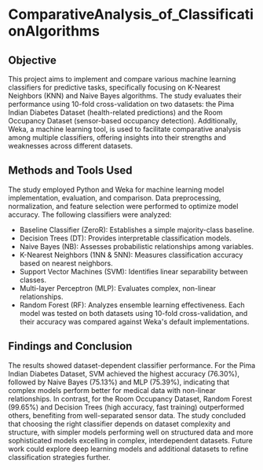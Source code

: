 # ComparativeAnalysis_of_ClassificationAlgorithms

## Objective
This project aims to implement and compare various machine learning classifiers for predictive tasks, specifically focusing on K-Nearest Neighbors (KNN) and Naive Bayes algorithms. The study evaluates their performance using 10-fold cross-validation on two datasets: the Pima Indian Diabetes Dataset (health-related predictions) and the Room Occupancy Dataset (sensor-based occupancy detection). Additionally, Weka, a machine learning tool, is used to facilitate comparative analysis among multiple classifiers, offering insights into their strengths and weaknesses across different datasets.

## Methods and Tools Used
The study employed Python and Weka for machine learning model implementation, evaluation, and comparison. Data preprocessing, normalization, and feature selection were performed to optimize model accuracy. The following classifiers were analyzed:

- Baseline Classifier (ZeroR): Establishes a simple majority-class baseline.
- Decision Trees (DT): Provides interpretable classification models.
- Naive Bayes (NB): Assesses probabilistic relationships among variables.
- K-Nearest Neighbors (1NN & 5NN): Measures classification accuracy based on nearest neighbors.
- Support Vector Machines (SVM): Identifies linear separability between classes.
- Multi-layer Perceptron (MLP): Evaluates complex, non-linear relationships.
- Random Forest (RF): Analyzes ensemble learning effectiveness.
Each model was tested on both datasets using 10-fold cross-validation, and their accuracy was compared against Weka's default implementations.

## Findings and Conclusion
The results showed dataset-dependent classifier performance. For the Pima Indian Diabetes Dataset, SVM achieved the highest accuracy (76.30%), followed by Naive Bayes (75.13%) and MLP (75.39%), indicating that complex models perform better for medical data with non-linear relationships. In contrast, for the Room Occupancy Dataset, Random Forest (99.65%) and Decision Trees (high accuracy, fast training) outperformed others, benefiting from well-separated sensor data. The study concluded that choosing the right classifier depends on dataset complexity and structure, with simpler models performing well on structured data and more sophisticated models excelling in complex, interdependent datasets. Future work could explore deep learning models and additional datasets to refine classification strategies further.

